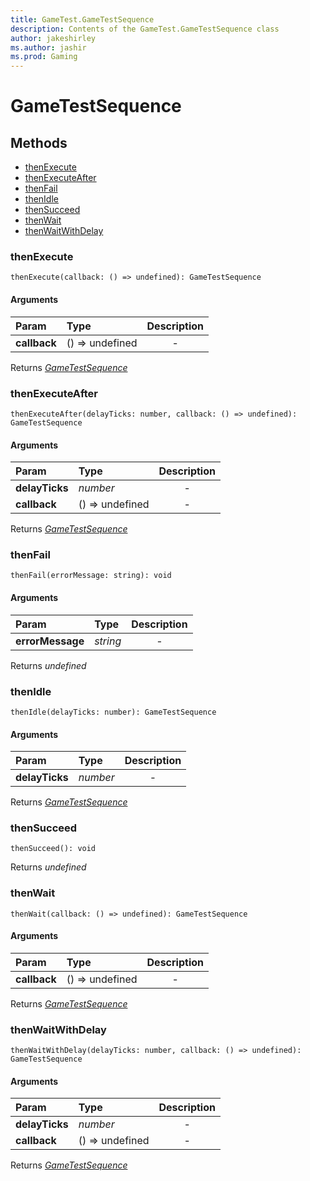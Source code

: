 ```yaml
---
title: GameTest.GameTestSequence
description: Contents of the GameTest.GameTestSequence class
author: jakeshirley
ms.author: jashir
ms.prod: Gaming
---
```

# GameTestSequence


## Methods
- [thenExecute](#thenexecute)
- [thenExecuteAfter](#thenexecuteafter)
- [thenFail](#thenfail)
- [thenIdle](#thenidle)
- [thenSucceed](#thensucceed)
- [thenWait](#thenwait)
- [thenWaitWithDelay](#thenwaitwithdelay)
  
### **thenExecute**
`
thenExecute(callback: () => undefined): GameTestSequence
`

#### Arguments
| Param | Type | Description |
| :--- | :--- | :---: |
| **callback** | () => undefined | - |

Returns [*GameTestSequence*](GameTestSequence.md)

### **thenExecuteAfter**
`
thenExecuteAfter(delayTicks: number, callback: () => undefined): GameTestSequence
`

#### Arguments
| Param | Type | Description |
| :--- | :--- | :---: |
| **delayTicks** | *number* | - |
| **callback** | () => undefined | - |

Returns [*GameTestSequence*](GameTestSequence.md)

### **thenFail**
`
thenFail(errorMessage: string): void
`

#### Arguments
| Param | Type | Description |
| :--- | :--- | :---: |
| **errorMessage** | *string* | - |

Returns *undefined*

### **thenIdle**
`
thenIdle(delayTicks: number): GameTestSequence
`

#### Arguments
| Param | Type | Description |
| :--- | :--- | :---: |
| **delayTicks** | *number* | - |

Returns [*GameTestSequence*](GameTestSequence.md)

### **thenSucceed**
`
thenSucceed(): void
`


Returns *undefined*

### **thenWait**
`
thenWait(callback: () => undefined): GameTestSequence
`

#### Arguments
| Param | Type | Description |
| :--- | :--- | :---: |
| **callback** | () => undefined | - |

Returns [*GameTestSequence*](GameTestSequence.md)

### **thenWaitWithDelay**
`
thenWaitWithDelay(delayTicks: number, callback: () => undefined): GameTestSequence
`

#### Arguments
| Param | Type | Description |
| :--- | :--- | :---: |
| **delayTicks** | *number* | - |
| **callback** | () => undefined | - |

Returns [*GameTestSequence*](GameTestSequence.md)

